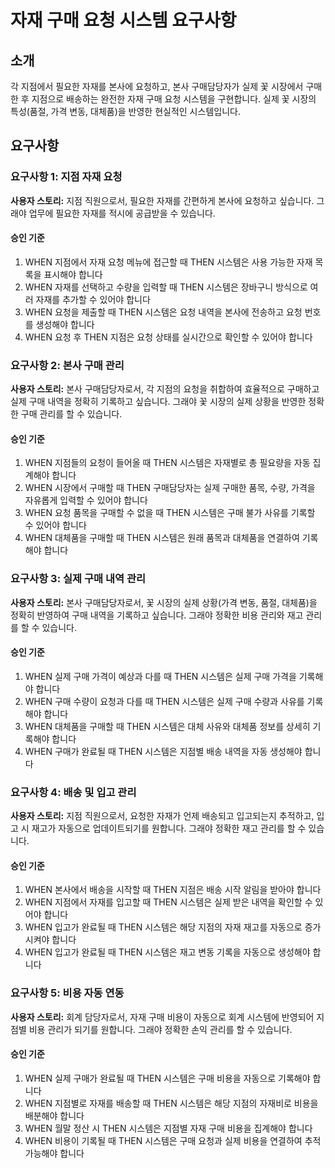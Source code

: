 # 자재 구매 요청 시스템 요구사항

## 소개

각 지점에서 필요한 자재를 본사에 요청하고, 본사 구매담당자가 실제 꽃 시장에서 구매한 후 지점으로 배송하는 완전한 자재 구매 요청 시스템을 구현합니다. 실제 꽃 시장의 특성(품절, 가격 변동, 대체품)을 반영한 현실적인 시스템입니다.

## 요구사항

### 요구사항 1: 지점 자재 요청

**사용자 스토리:** 지점 직원으로서, 필요한 자재를 간편하게 본사에 요청하고 싶습니다. 그래야 업무에 필요한 자재를 적시에 공급받을 수 있습니다.

#### 승인 기준
1. WHEN 지점에서 자재 요청 메뉴에 접근할 때 THEN 시스템은 사용 가능한 자재 목록을 표시해야 합니다
2. WHEN 자재를 선택하고 수량을 입력할 때 THEN 시스템은 장바구니 방식으로 여러 자재를 추가할 수 있어야 합니다
3. WHEN 요청을 제출할 때 THEN 시스템은 요청 내역을 본사에 전송하고 요청 번호를 생성해야 합니다
4. WHEN 요청 후 THEN 지점은 요청 상태를 실시간으로 확인할 수 있어야 합니다

### 요구사항 2: 본사 구매 관리

**사용자 스토리:** 본사 구매담당자로서, 각 지점의 요청을 취합하여 효율적으로 구매하고 실제 구매 내역을 정확히 기록하고 싶습니다. 그래야 꽃 시장의 실제 상황을 반영한 정확한 구매 관리를 할 수 있습니다.

#### 승인 기준
1. WHEN 지점들의 요청이 들어올 때 THEN 시스템은 자재별로 총 필요량을 자동 집계해야 합니다
2. WHEN 시장에서 구매할 때 THEN 구매담당자는 실제 구매한 품목, 수량, 가격을 자유롭게 입력할 수 있어야 합니다
3. WHEN 요청 품목을 구매할 수 없을 때 THEN 시스템은 구매 불가 사유를 기록할 수 있어야 합니다
4. WHEN 대체품을 구매할 때 THEN 시스템은 원래 품목과 대체품을 연결하여 기록해야 합니다

### 요구사항 3: 실제 구매 내역 관리

**사용자 스토리:** 본사 구매담당자로서, 꽃 시장의 실제 상황(가격 변동, 품절, 대체품)을 정확히 반영하여 구매 내역을 기록하고 싶습니다. 그래야 정확한 비용 관리와 재고 관리를 할 수 있습니다.

#### 승인 기준
1. WHEN 실제 구매 가격이 예상과 다를 때 THEN 시스템은 실제 구매 가격을 기록해야 합니다
2. WHEN 구매 수량이 요청과 다를 때 THEN 시스템은 실제 구매 수량과 사유를 기록해야 합니다
3. WHEN 대체품을 구매할 때 THEN 시스템은 대체 사유와 대체품 정보를 상세히 기록해야 합니다
4. WHEN 구매가 완료될 때 THEN 시스템은 지점별 배송 내역을 자동 생성해야 합니다

### 요구사항 4: 배송 및 입고 관리

**사용자 스토리:** 지점 직원으로서, 요청한 자재가 언제 배송되고 입고되는지 추적하고, 입고 시 재고가 자동으로 업데이트되기를 원합니다. 그래야 정확한 재고 관리를 할 수 있습니다.

#### 승인 기준
1. WHEN 본사에서 배송을 시작할 때 THEN 지점은 배송 시작 알림을 받아야 합니다
2. WHEN 지점에서 자재를 입고할 때 THEN 시스템은 실제 받은 내역을 확인할 수 있어야 합니다
3. WHEN 입고가 완료될 때 THEN 시스템은 해당 지점의 자재 재고를 자동으로 증가시켜야 합니다
4. WHEN 입고가 완료될 때 THEN 시스템은 재고 변동 기록을 자동으로 생성해야 합니다

### 요구사항 5: 비용 자동 연동

**사용자 스토리:** 회계 담당자로서, 자재 구매 비용이 자동으로 회계 시스템에 반영되어 지점별 비용 관리가 되기를 원합니다. 그래야 정확한 손익 관리를 할 수 있습니다.

#### 승인 기준
1. WHEN 실제 구매가 완료될 때 THEN 시스템은 구매 비용을 자동으로 기록해야 합니다
2. WHEN 지점별로 자재를 배송할 때 THEN 시스템은 해당 지점의 자재비로 비용을 배분해야 합니다
3. WHEN 월말 정산 시 THEN 시스템은 지점별 자재 구매 비용을 집계해야 합니다
4. WHEN 비용이 기록될 때 THEN 시스템은 구매 요청과 실제 비용을 연결하여 추적 가능해야 합니다